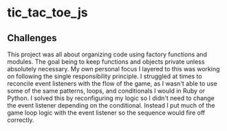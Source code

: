 # tic_tac_toe_js

## Challenges

This project was all about organizing code using factory functions and modules. The goal being to keep functions and objects private unless absolutely necessary. My own personal focus I layered to this was working on following the single responsibility principle. I struggled at times to reconcile event listeners with the flow of the game, as I wasn't able to use some of the same patterns, loops, and conditionals I would in Ruby or Python. I solved this by reconfiguring my logic so I didn't need to change the event listener depending on the conditional. Instead I put much of the game loop logic with the event listener so the sequence would fire off correctly.